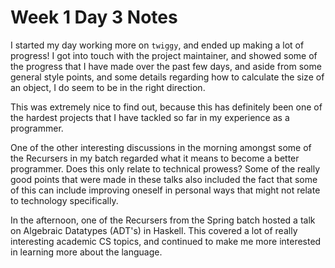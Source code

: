 # Week 1 Day 3 Notes

I started my day working more on `twiggy`, and ended up making a lot of
progress! I got into touch with the project maintainer, and showed some
of the progress that I have made over the past few days, and aside from
some general style points, and some details regarding how to calculate the
size of an object, I do seem to be in the right direction.

This was extremely nice to find out, because this has definitely been one
of the hardest projects that I have tackled so far in my experience as a
programmer.

One of the other interesting discussions in the morning amongst some of the
Recursers in my batch regarded what it means to become a better programmer.
Does this only relate to technical prowess? Some of the really good points
that were made in these talks also included the fact that some of this
can include improving oneself in personal ways that might not relate to
technology specifically.

In the afternoon, one of the Recursers from the Spring batch hosted a talk
on Algebraic Datatypes (ADT's) in Haskell. This covered a lot of really
interesting academic CS topics, and continued to make me more interested
in learning more about the language.

